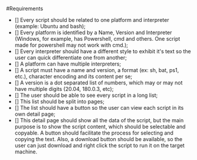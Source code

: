 #Requirements

- [] Every script should be related to one platform and interpreter (example: Ubuntu and bash);
- [] Every platform is identified by a Name, Version and Interpreter (Windows, for example, has Powershell, cmd and others. One script made for powershell may not work with cmd.);
- [] Every interpreter should have a different style to exhibit it's text so the user can quick differentiate one from another;
- [] A platform can have multiple interpreters;
- [] A script must have a name and version, a format (ex: sh, bat, ps1, etc.), character encoding and its content per se;
- [] A version is a dot separated list of numbers, which may or may not have multiple digits (20.04, 180.0.3, etc);
- [] The user should be able to see every script in a long list;
- [] This list should be split into pages;
- [] The list should have a button so the user can view each script in its own detail page;
- [] This detail page should show all the data of the script, but the main purpose is to show the script content, which should be selectable and copyable. A button should facilitate the process for selecting and copying the text. Also, a download button should be available, so the user can just download and right click the script to run it on the target machine.
